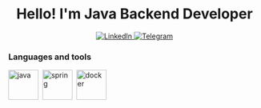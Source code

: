 <div id=header, align = center>
  <h1>Hello! I'm Java Backend Developer</h1>
</div>
<div id="socials" align="center">
    <a href="https://www.linkedin.com/in/abguzij/">
    <img src="https://img.shields.io/badge/LinkedIn-blue?style=for-the-badge&logo=linkedin&logoColor=white" alt="LinkedIn"/>
  </a>
  <a href="https://t.me/abguziy">
    <img src="https://img.shields.io/badge/Telegram-blue?style=for-the-badge&logo=telegram&logoColor=white" alt="Telegram"/>
  </a>
</div>

### Languages and tools
<img src="https://cdn.jsdelivr.net/gh/devicons/devicon/icons/java/java-original-wordmark.svg" title="java" width="60" height="60"/>&nbsp;
<img src="https://cdn.jsdelivr.net/gh/devicons/devicon/icons/spring/spring-original-wordmark.svg" title="spring" width="60" height="60"/>&nbsp;
<img src="https://cdn.jsdelivr.net/gh/devicons/devicon/icons/docker/docker-plain-wordmark.svg" title="docker" width="60" height="60"/>&nbsp;
          
          
          







<!--
**abguzij/abguzij** is a ✨ _special_ ✨ repository because its `README.md` (this file) appears on your GitHub profile.

Here are some ideas to get you started:

- 🔭 I’m currently working on ...
- 🌱 I’m currently learning ...
- 👯 I’m looking to collaborate on ...
- 🤔 I’m looking for help with ...
- 💬 Ask me about ...
- 📫 How to reach me: ...
- 😄 Pronouns: ...
- ⚡ Fun fact: ...
-->

